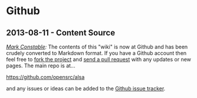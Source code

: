 # Github

## 2013-08-11 - Content Source

_[Mark Constable]:_ The contents of this "wiki" is now at Github and has been
crudely converted to Markdown format. If you have a Github account then feel
free to [fork the project] and [send a pull request] with any updates or new
pages. The main repo is at...

https://github.com/opensrc/alsa

and any issues or ideas can be added to the [Github issue tracker].

[Mark Constable]: /User:Markc
[fork the project]: https://help.github.com/articles/fork-a-repo
[send a pull request]: https://help.github.com/articles/using-pull-requests
[Github issue tracker]: https://github.com/opensrc/alsa/issues
